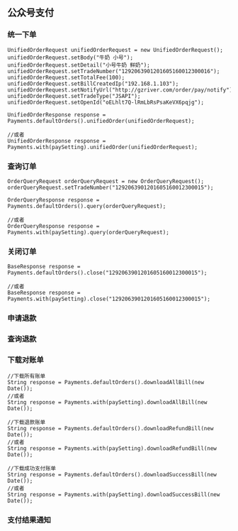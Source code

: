 ## 公众号支付

### 统一下单

	UnifiedOrderRequest unifiedOrderRequest = new UnifiedOrderRequest();
	unifiedOrderRequest.setBody("牛奶 小号");
	unifiedOrderRequest.setDetail("小号牛奶 鲜奶");
	unifiedOrderRequest.setTradeNumber("1292063901201605160012300016");
	unifiedOrderRequest.setTotalFee(100);
	unifiedOrderRequest.setBillCreatedIp("192.168.1.103");
	unifiedOrderRequest.setNotifyUrl("http://gzriver.com/order/pay/notify");
	unifiedOrderRequest.setTradeType("JSAPI");
	unifiedOrderRequest.setOpenId("oELhlt7Q-lRmLbRsPsaKeVX6pqjg");

	UnifiedOrderResponse response = Payments.defaultOrders().unifiedOrder(unifiedOrderRequest);
	
	//或者
	UnifiedOrderResponse response = Payments.with(paySetting).unifiedOrder(unifiedOrderRequest);

### 查询订单

	OrderQueryRequest orderQueryRequest = new OrderQueryRequest();
	orderQueryRequest.setTradeNumber("1292063901201605160012300015");

	OrderQueryResponse response = Payments.defaultOrders().query(orderQueryRequest);
	
	//或者
	OrderQueryResponse response = Payments.with(paySetting).query(orderQueryRequest);

### 关闭订单

    BaseResponse response = Payments.defaultOrders().close("1292063901201605160012300015");
	
	//或者
    BaseResponse response = Payments.with(paySetting).close("1292063901201605160012300015");
	
### 申请退款

### 查询退款

### 下载对账单
	//下载所有账单
    String response = Payments.defaultOrders().downloadAllBill(new Date());
	//或者
	String response = Payments.with(paySetting).downloadAllBill(new Date());

	//下载退款账单
    String response = Payments.defaultOrders().downloadRefundBill(new Date());
	//或者
	String response = Payments.with(paySetting).downloadRefundBill(new Date());
	
	//下载成功支付账单
    String response = Payments.defaultOrders().downloadSuccessBill(new Date());
	//或者
	String response = Payments.with(paySetting).downloadSuccessBill(new Date());
	
### 支付结果通知


